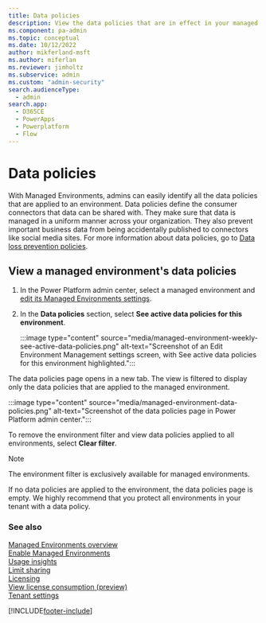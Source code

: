 ```yaml
---
title: Data policies 
description: View the data policies that are in effect in your managed environments.
ms.component: pa-admin
ms.topic: conceptual
ms.date: 10/12/2022
author: mikferland-msft
ms.author: miferlan
ms.reviewer: jimholtz
ms.subservice: admin
ms.custom: "admin-security"
search.audienceType: 
  - admin
search.app:
  - D365CE
  - PowerApps
  - Powerplatform
  - Flow
---
```


# Data policies 

<!-- https://go.microsoft.com/fwlink/?linkid=2193887 and 2211178-->

With Managed Environments, admins can easily identify all the data policies that are applied to an environment. Data policies define the consumer connectors that data can be shared with. They make sure that data is managed in a uniform manner across your organization. They also prevent important business data from being accidentally published to connectors like social media sites. For more information about data policies, go to [Data loss prevention policies](wp-data-loss-prevention.md).

## View a managed environment's data policies

1. In the Power Platform admin center, select a managed environment and [edit its Managed Environments settings](managed-environment-enable.md#enable-or-edit-managed-environments-in-the-admin-center).

1. In the **Data policies** section, select **See active data policies for this environment**.

    :::image type="content" source="media/managed-environment-weekly-see-active-data-policies.png" alt-text="Screenshot of an Edit Environment Management settings screen, with See active data policies for this environment highlighted.":::

The data policies page opens in a new tab. The view is filtered to display only the data policies that are applied to the managed environment.

:::image type="content" source="media/managed-environment-data-policies.png" alt-text="Screenshot of the data policies page in Power Platform admin center.":::

To remove the environment filter and view data policies applied to all environments, select **Clear filter**.

> [!NOTE]
> The environment filter is exclusively available for managed environments.

If no data policies are applied to the environment, the data policies page is empty. We highly recommend that you protect all environments in your tenant with a data policy.

### See also
[Managed Environments overview](managed-environment-overview.md)  <br />
[Enable Managed Environments](managed-environment-enable.md)  <br />
[Usage insights](managed-environment-usage-insights.md)  <br />
[Limit sharing](managed-environment-sharing-limits.md)  <br />
[Licensing](managed-environment-licensing.md)  <br />
[View license consumption (preview)](view-license-consumption-issues.md) <br />
[Tenant settings](tenant-settings.md)


[!INCLUDE[footer-include](../includes/footer-banner.md)]
